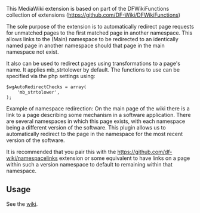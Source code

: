 This MediaWiki extension is based on part of the DFWikiFunctions collection of extensions (https://github.com/DF-Wiki/DFWikiFunctions)

The sole purpose of the extension is to automatically redirect page requests for unmatched pages to the first matched page in another namespace.
This allows links to the (Main) namespace to be redirected to an identically named page in another namespace should that page in the main namespace not exist.

It also can be used to redirect pages using transformations to a page's name.
It applies mb_strtolower by default.  The functions to use can be specified via the php settings using:
```
$wgAutoRedirectChecks = array(
	'mb_strtolower',
);
```

Example of namespace redirection:
On the main page of the wiki there is a link to a page describing some mechanism in a software application.  There are several namespaces in which this page exists, with each namespace being a different version of the software.
This plugin allows us to automatically redirect to the page in the namespace for the most recent version of the software.

It is recommended that you pair this with the https://github.com/df-wiki/namespacelinks extension or some equivalent to have links on a page within such a version namespace to default to remaining within that namespace.

Usage
-----
See the [wiki](https://github.com/XCompWiz/AutoRedirect/wiki/Configuration).
